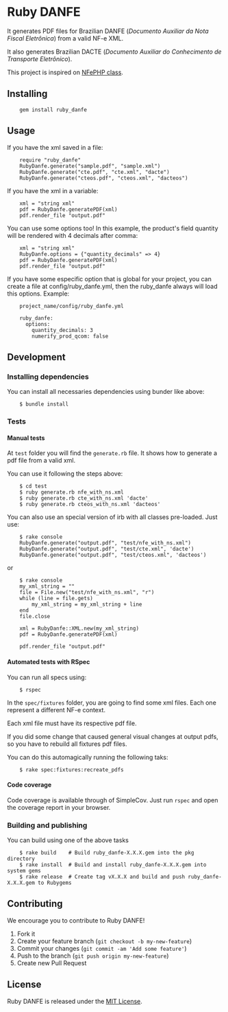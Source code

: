 # Ruby DANFE

It generates PDF files for Brazilian DANFE (_Documento Auxiliar da Nota Fiscal Eletrônica_) from a valid NF-e XML.

It also generates Brazilian DACTE (_Documento Auxiliar do Conhecimento de Transporte Eletrônico_).

This project is inspired on [NFePHP class](http://www.assembla.com/wiki/show/nfephp/DanfeNFePHP).

## Installing

        gem install ruby_danfe

## Usage

If you have the xml saved in a file:

        require "ruby_danfe"
        RubyDanfe.generate("sample.pdf", "sample.xml")
        RubyDanfe.generate("cte.pdf", "cte.xml", "dacte")
        RubyDanfe.generate("cteos.pdf", "cteos.xml", "dacteos")

If you have the xml in a variable:

        xml = "string xml"
        pdf = RubyDanfe.generatePDF(xml)
        pdf.render_file "output.pdf"

You can use some options too! In this example, the product's field quantity will be rendered with 4 decimals after comma:

        xml = "string xml"
        RubyDanfe.options = {"quantity_decimals" => 4}
        pdf = RubyDanfe.generatePDF(xml)
        pdf.render_file "output.pdf"

If you have some especific option that is global for your project, you can create a file at config/ruby_danfe.yml, then the ruby_danfe always will load this options. Example:

        project_name/config/ruby_danfe.yml

        ruby_danfe:
          options:
            quantity_decimals: 3
            numerify_prod_qcom: false


## Development

### Installing dependencies

You can install all necessaries dependencies using bunder like above:

        $ bundle install

### Tests

#### Manual tests

At `test` folder you will find the `generate.rb` file. It shows how to generate a pdf file from a valid xml.

You can use it following the steps above:

        $ cd test
        $ ruby generate.rb nfe_with_ns.xml
        $ ruby generate.rb cte_with_ns.xml 'dacte'
        $ ruby generate.rb cteos_with_ns.xml 'dacteos'

You can also use an special version of irb with all classes pre-loaded. Just use:

        $ rake console
        RubyDanfe.generate("output.pdf", "test/nfe_with_ns.xml")
        RubyDanfe.generate("output.pdf", "test/cte.xml", 'dacte')
        RubyDanfe.generate("output.pdf", "test/cteos.xml", 'dacteos')

or

        $ rake console
        my_xml_string = ""
        file = File.new("test/nfe_with_ns.xml", "r")
        while (line = file.gets)
            my_xml_string = my_xml_string + line
        end
        file.close

        xml = RubyDanfe::XML.new(my_xml_string)
        pdf = RubyDanfe.generatePDF(xml)

        pdf.render_file "output.pdf"

#### Automated tests with RSpec

You can run all specs using:

        $ rspec

In the `spec/fixtures` folder, you are going to find some xml files. Each one represent a different NF-e context.

Each xml file must have its respective pdf file.

If you did some change that caused general visual changes at output pdfs, so you have to rebuild all fixtures pdf files.

You can do this automagically running the following taks:

        $ rake spec:fixtures:recreate_pdfs

#### Code coverage

Code coverage is available through of SimpleCov. Just run `rspec` and open the coverage report in your browser.

### Building and publishing

You can build using one of the above tasks

        $ rake build    # Build ruby_danfe-X.X.X.gem into the pkg directory
        $ rake install  # Build and install ruby_danfe-X.X.X.gem into system gems
        $ rake release  # Create tag vX.X.X and build and push ruby_danfe-X.X.X.gem to Rubygems

## Contributing

We encourage you to contribute to Ruby DANFE!

1. Fork it
2. Create your feature branch (`git checkout -b my-new-feature`)
3. Commit your changes (`git commit -am 'Add some feature'`)
4. Push to the branch (`git push origin my-new-feature`)
5. Create new Pull Request

## License

Ruby DANFE is released under the [MIT License](http://www.opensource.org/licenses/MIT).
